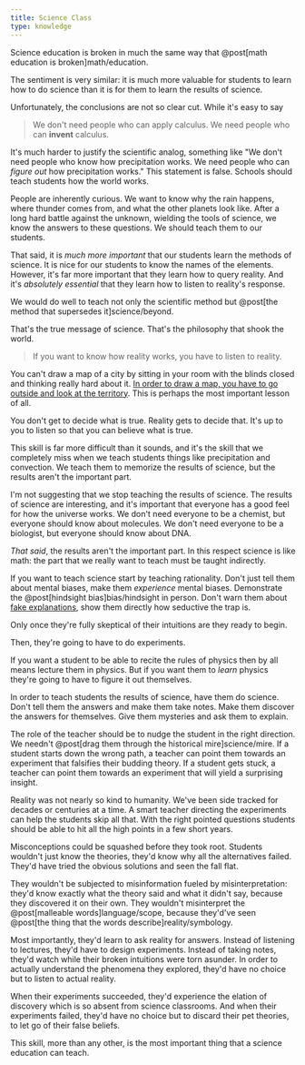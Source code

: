 ```yaml
---
title: Science Class
type: knowledge
---
```

Science education is broken in much the same way that @post[math education is broken]math/education.

The sentiment is very similar: it is much more valuable for students to learn how to do science than it is for them to learn the results of science.

Unfortunately, the conclusions are not so clear cut. While it's easy to say

> We don't need people who can apply calculus. We need people who can **invent** calculus.

It's much harder to justify the scientific analog, something like "We don't need people who know how precipitation works. We need people who can *figure out* how precipitation works." This statement is false. Schools should teach students how the world works.

People are inherently curious. We want to know why the rain happens, where thunder comes from, and what the other planets look like. After a long hard battle against the unknown, wielding the tools of science, we know the answers to these questions. We should teach them to our students.

That said, it is *much more important* that our students learn the <span class="info" markdown="inline">methods of science</span>. It is nice for our students to know the names of the elements. However, it's far more important that they learn how to query reality. And it's *absolutely essential* that they learn how to listen to reality's response.

<aside class="info" markdown="block">
We would do well to teach not only the scientific method but @post[the method that supersedes it]science/beyond.
</aside>

That's the true message of science. That's the philosophy that shook the world.

> If you want to know how reality works, you have to listen to reality.

You can't draw a map of a city by sitting in your room with the blinds closed and thinking really hard about it. [In order to draw a map, you have to go outside and look at the territory](http://lesswrong.com/lw/gv/outside_the_laboratory/). This is perhaps the most important lesson of all.

You don't get to decide what is true. Reality gets to decide that. It's up to you to listen so that you can believe what is true.

This skill is far more difficult than it sounds, and it's the skill that we completely miss when we teach students things like precipitation and convection. We teach them to memorize the results of science, but the results aren't the important part.

I'm not suggesting that we stop teaching the results of science. The results of science are interesting, and it's important that everyone has a good feel for how the universe works. We don't need everyone to be a chemist, but everyone should know about molecules. We don't need everyone to be a biologist, but everyone should know about DNA.

*That said*, the results aren't the important part. In this respect science is like math: the part that we really want to teach must be taught indirectly.

If you want to teach science start by teaching rationality. Don't just tell them about mental biases, make them *experience* mental biases. Demonstrate the @post[hindsight bias]bias/hindsight in person. Don't warn them about [fake explanations](http://lesswrong.com/lw/gv/outside_the_laboratory/), show them directly how seductive the trap is.

Only once they're fully skeptical of their intuitions are they ready to begin.

Then, they're going to have to do experiments.

If you want a student to be able to recite the rules of physics then by all means lecture them in physics. But if you want them to *learn* physics they're going to have to figure it out themselves.

In order to teach students the results of science, have them do science. Don't tell them the answers and make them take notes. Make them discover the answers for themselves. Give them mysteries and ask them to explain.

The role of the teacher should be to nudge the student in the right direction. We needn't @post[drag them through the historical mire]science/mire. If a student starts down the wrong path, a teacher can point them towards an experiment that falsifies their budding theory. If a student gets stuck, a teacher can point them towards an experiment that will yield a surprising insight.

Reality was not nearly so kind to humanity. We've been side tracked for decades or centuries at a time. A smart teacher directing the experiments can help the students skip all that. With the right pointed questions students should be able to hit all the high points in a few short years.

Misconceptions could be squashed before they took root. Students wouldn't just know the theories, they'd know why all the alternatives failed. They'd have tried the obvious solutions and seen the fall flat.

They wouldn't be subjected to misinformation fueled by misinterpretation: they'd know exactly what the theory said and what it didn't say, because they discovered it on their own. They wouldn't misinterpret the @post[malleable words]language/scope, because they'd've seen @post[the thing that the words describe]reality/symbology.

Most importantly, they'd learn to ask reality for answers. Instead of listening to lectures, they'd have to design experiments. Instead of taking notes, they'd watch while their broken intuitions were torn asunder. In order to actually understand the phenomena they explored, they'd have no choice but to listen to actual reality.

When their experiments succeeded, they'd experience the elation of discovery which is so absent from science classrooms. And when their experiments failed, they'd have no choice but to discard their pet theories, to let go of their false beliefs.

This skill, more than any other, is the most important thing that a science education can teach.
